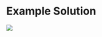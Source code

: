 # Example Solution

<img src="https://raw.githubusercontent.com/SametBELLUR/Python-Projects/main/English%20(%C4%B0ngilizce)/Lineer%20Algebra/Gauss%20Elimination%20Method%20Python%20Program/Example%20Solution/Example_Solution(For%20Readme.md).png">
